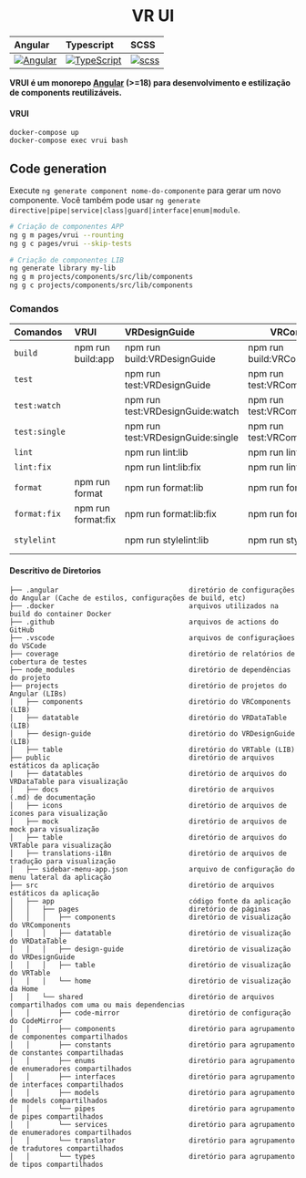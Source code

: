 <p  align="center">

<h1  align="center">VR UI</h1>

</p>

| Angular                                                                                                 | Typescript                                                                                                     | SCSS                                                                                 |
| :------------------------------------------------------------------------------------------------------ | :------------------------------------------------------------------------------------------------------------- | :----------------------------------------------------------------------------------- |
| [![Angular](https://img.shields.io/badge/angular-v18-red.svg)]([https://github.com/angular/angular-cli) | [![TypeScript](https://img.shields.io/badge/100%25-TypeScript:5.5.4-blue.svg)](https://www.typescriptlang.org) | [![scss](https://img.shields.io/badge/100%25-scss-pink.svg)](https://sass-lang.com/) |

**VRUI é um monorepo [Angular](https://angular.io) (>=18) para desenvolvimento e estilização de components reutilizáveis.**

#### VRUI

```
docker-compose up
docker-compose exec vrui bash
```

## Code generation

Execute `ng generate component nome-do-componente` para gerar um novo componente. Você também pode usar `ng generate directive|pipe|service|class|guard|interface|enum|module`.

```bash
# Criação de componentes APP
ng g m pages/vrui --rounting
ng g c pages/vrui --skip-tests

# Criação de componentes LIB
ng generate library my-lib
ng g m projects/components/src/lib/components
ng g c projects/components/src/lib/components

```

### Comandos

| Comandos      | VRUI               | VRDesignGuide                     | VRComponents                     | VRDatatables                     | VRTable                     |
| :------------ | :----------------- | :-------------------------------- | -------------------------------- | -------------------------------- | --------------------------- |
| `build`       | npm run build:app  | npm run build:VRDesignGuide       | npm run build:VRComponents       | npm run build:VRDatatables       | npm run build:VRTable       |
| `test`        |                    | npm run test:VRDesignGuide        | npm run test:VRComponents        | npm run test:VRDatatables        | npm run test:VRTable        |
| `test:watch`  |                    | npm run test:VRDesignGuide:watch  | npm run test:VRComponents:watch  | npm run test:VRDatatables:watch  | npm run test:VRTable:watch  |
| `test:single` |                    | npm run test:VRDesignGuide:single | npm run test:VRComponents:single | npm run test:VRDatatables:single | npm run test:VRTable:single |
| `lint`        |                    | npm run lint:lib                  | npm run lint:lib                 | npm run lint:lib                 | npm run lint:lib            |
| `lint:fix`    |                    | npm run lint:lib:fix              | npm run lint:lib:fix             | npm run lint:lib:fix             | npm run lint:lib:fix        |
| `format`      | npm run format     | npm run format:lib                | npm run format:lib               | npm run format:lib               | npm run format:lib          |
| `format:fix`  | npm run format:fix | npm run format:lib:fix            | npm run format:lib:fix           | npm run format:lib:fix           | npm run format:lib:fix      |
| `stylelint`   |                    | npm run stylelint:lib             | npm run stylelint:lib            | npm run stylelint:lib            | npm run stylelint:lib       |

#### Descritivo de Diretorios

```
├── .angular                                diretório de configurações do Angular (Cache de estilos, configurações de build, etc)
├── .docker                                 arquivos utilizados na build do container Docker
├── .github                                 arquivos de actions do GitHub
├── .vscode                                 arquivos de configuraçãoes do VSCode
├── coverage                                diretório de relatórios de cobertura de testes
├── node_modules                            diretório de dependências do projeto
├── projects                                diretório de projetos do Angular (LIBs)
|   ├── components                          diretório do VRComponents (LIB)
│   ├── datatable                           diretório do VRDataTable (LIB)
│   ├── design-guide                        diretório do VRDesignGuide (LIB)
│   ├── table                               diretório do VRTable (LIB)
├── public                                  diretório de arquivos estáticos da aplicação
|   ├── datatables                          diretório de arquivos do VRDataTable para visualização
│   ├── docs                                diretório de arquivos (.md) de documentação
│   ├── icons                               diretório de arquivos de ícones para visualização
│   ├── mock                                diretório de arquivos de mock para visualização
│   ├── table                               diretório de arquivos do VRTable para visualização
│   ├── translations-i18n                   diretório de arquivos de tradução para visualização
│   ├── sidebar-menu-app.json               arquivo de configuração do menu lateral da aplicação
├── src                                     diretório de arquivos estáticos da aplicação
│   ├── app                                 código fonte da aplicação
│   │   ├── pages                           diretório de páginas
│   │   │   ├── components                  diretório de visualização do VRComponents
│   │   │   ├── datatable                   diretório de visualização do VRDataTable
│   │   │   ├── design-guide                diretório de visualização do VRDesignGuide
│   │   │   ├── table                       diretório de visualização do VRTable
│   │   │   └── home                        diretório de visualização da Home
│   │   └── shared                          diretório de arquivos compartilhados com uma ou mais dependencias
│   │       ├── code-mirror                 diretório de configuração do CodeMirror
│   │       ├── components                  diretório para agrupamento de componentes compartilhados
│   │       ├── constants                   diretório para agrupamento de constantes compartilhadas
│   │       ├── enums                       diretório para agrupamento de enumeradores compartilhados
│   │       ├── interfaces                  diretório para agrupamento de interfaces compartilhados
│   │       ├── models                      diretório para agrupamento de models compartilhados
│   │       └── pipes                       diretório para agrupamento de pipes compartilhados
│   │       └── services                    diretório para agrupamento de enumeradores compartilhados
│   │       └── translator                  diretório para agrupamento de tradutores compartilhados
│   │       └── types                       diretório para agrupamento de tipos compartilhados
```
